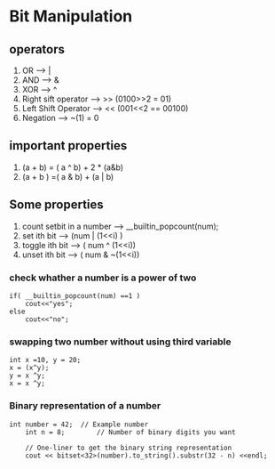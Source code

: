 # Bit Manipulation

## operators
1. OR --> |
2. AND --> &
3. XOR --> ^
4. Right sift operator --> >> (0100>>2 = 01)
5. Left Shift Operator --> << (001<<2 == 00100)
6. Negation --> ~(1) = 0

## important properties 

1. (a  + b) = ( a ^ b) + 2 * (a&b) 
2. (a + b ) =( a & b) + (a | b)

## Some properties
1. count setbit in a number --> __builtin_popcount(num);
2. set ith bit  -->  (num | (1<<i) )
3. toggle ith bit --> ( num ^ (1<<i))
4. unset ith bit --> ( num & ~(1<<i))

### check whather a number is a power of two

```
if( __builtin_popcount(num) ==1 )
    cout<<"yes";
else
    cout<<"no";
```

### swapping two number without using third variable

```
int x =10, y = 20;
x = (x^y);
y = x ^y;
x = x ^y;
```

### Binary representation of a number

```
int number = 42;  // Example number
    int n = 8;        // Number of binary digits you want

    // One-liner to get the binary string representation
    cout << bitset<32>(number).to_string().substr(32 - n) <<endl;
```
